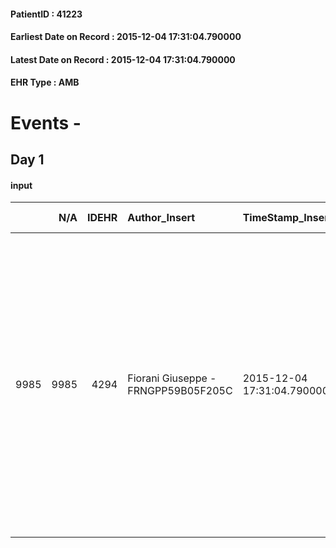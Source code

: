 
#### PatientID : 41223
#### Earliest Date on Record : 2015-12-04 17:31:04.790000
#### Latest Date on Record : 2015-12-04 17:31:04.790000
#### EHR Type : AMB

# Events - 

## Day 1

#### input
|      |    N/A |   IDEHR | Author_Insert                       | TimeStamp_Insert           | EHRType   |   PatientID |   IDDigitalSignDocument | persone_vicine   |   Unnamed: 0_x.1 |   IDANAMNESI_SOCIALE | Patient   | FamigliaAltro   | Paziente_T   | FamigliaAltro_T   |   Non_Rilevabile_x.1 | Note_Non_Rilevabile_x.1   | opt_Problemi   | Note_I                                                                                                                                                                                                      | ds_note_timori                                                                                                                                                                                                          | chk_contr_sintomi   | opt_paziente_a   | opt_famiglia_a   | opt_adeguatezza   | opt_paziente_solo   | ds_note_con                                                                                                                                                                                                                                                                                               | opt_presente_assente   | Presenza_minori   | Caregiver_principale   | opt_capacita     | opt_necessario   | opt_presente   | opt_risorse_ec   | opt_paziente_psi   | opt_Ins_vol   | opt_paziente_ad   | opt_caregiver_ad   | opt_esenzione   | opt_inv_civile   | Needs     | Domestic partnership         | Fragility                    | opt_disponibilita_f   | opt_indennita_acc   | opt_legge   | opt_famiglia_psi   | opt_disponibilit_paz   |
|-----:|-------:|--------:|:------------------------------------|:---------------------------|:----------|------------:|------------------------:|:-----------------|-----------------:|---------------------:|:----------|:----------------|:-------------|:------------------|---------------------:|:--------------------------|:---------------|:------------------------------------------------------------------------------------------------------------------------------------------------------------------------------------------------------------|:------------------------------------------------------------------------------------------------------------------------------------------------------------------------------------------------------------------------|:--------------------|:-----------------|:-----------------|:------------------|:--------------------|:----------------------------------------------------------------------------------------------------------------------------------------------------------------------------------------------------------------------------------------------------------------------------------------------------------|:-----------------------|:------------------|:-----------------------|:-----------------|:-----------------|:---------------|:-----------------|:-------------------|:--------------|:------------------|:-------------------|:----------------|:-----------------|:----------|:-----------------------------|:-----------------------------|:----------------------|:--------------------|:------------|:-------------------|:-----------------------|
| 9985 |   9985 |    4294 | Fiorani Giuseppe - FRNGPP59B05F205C | 2015-12-04 17:31:04.790000 | AMB       |       41223 |                  205368 | N/A              |             2015 |                 1373 | Si#1      | Si#1            | Parziale#2   | Si#1              |                    0 | NR                        | No#0           | Il pz √® informato della patologia al rene ,ma non √® stato informato relativamente alle metastasi.La figlia √® informata dell'aggravamento e mi √® sembrata incline ad un percorso di sole cure palliative | La figlia √® un po' preoccupata per il carico di lavoro dovuto anche alla presenza nell'ambiente domestico della mamma,di aa 86,affetta da demenza senile,seppure motivata ad iniziare le cure palliative al domicilio. | controllo sintomi#0 | Indefinite#2     | Congruenti#1     | Si#1              | No#0                | Il pz,ex ingegnere meccanico,vive con la moglie bruna di aa 87,affetta da demenza senile e la figlia nubile Tiziana di aa 60,insegnante di inglese presso un liceo linguistico di Milano.Un'altra figlia,Paola,√® cgt e vive a Roma.E' presente durante le ore diurne una badante che assiste i genitori. | Presente#1             | No#0              | La figlia Tiziana      | Incrementabile#1 | Si#1             | Si#1           | Adeguate#1       | No#0               | No#0          | Totale#2          | Totale#2           | No#0            | No#0             | Clinici#0 | Coniuge/Convivente#0;Figli#2 | sovraccarico assistenziale#4 | Si#1                  | No#0                | Si#1        | No#0               | Si#1                   |


